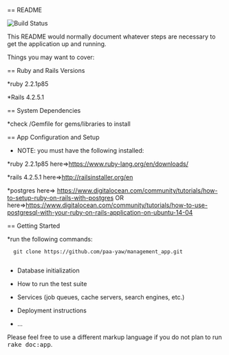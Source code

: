 == README

![Build Status](https://travis-ci.org/paa-yaw/management_app.svg?branch=test)

This README would normally document whatever steps are necessary to get the
application up and running.

Things you may want to cover:

== Ruby and Rails Versions

*ruby 2.2.1p85

*Rails 4.2.5.1


== System Dependencies

*check /Gemfile for gems/libraries to install

== App Configuration and Setup
* NOTE: you must have the following installed:

*ruby 2.2.1p85 here=>https://www.ruby-lang.org/en/downloads/

*rails 4.2.5.1 here=>http://railsinstaller.org/en

*postgres here=> https://www.digitalocean.com/community/tutorials/how-to-setup-ruby-on-rails-with-postgres OR
here=>https://www.digitalocean.com/community/tutorials/how-to-use-postgresql-with-your-ruby-on-rails-application-on-ubuntu-14-04

== Getting Started

*run the following commands:

```
  git clone https://github.com/paa-yaw/management_app.git
  
```  

* Database initialization

* How to run the test suite

* Services (job queues, cache servers, search engines, etc.)

* Deployment instructions

* ...


Please feel free to use a different markup language if you do not plan to run
<tt>rake doc:app</tt>.
